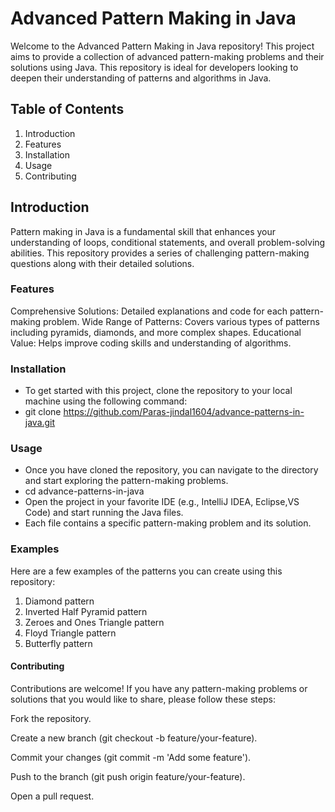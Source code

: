 # Advanced Pattern Making in Java

Welcome to the Advanced Pattern Making in Java repository! 
This project aims to provide a collection of advanced pattern-making problems and their solutions using Java.
This repository is ideal for developers looking to deepen their understanding of patterns and algorithms in Java.

## Table of Contents
1. Introduction
2. Features
3. Installation
4. Usage
5. Contributing

## Introduction
Pattern making in Java is a fundamental skill that enhances your understanding of loops, conditional statements, and overall problem-solving abilities.
This repository provides a series of challenging pattern-making questions along with their detailed solutions.

### Features
Comprehensive Solutions: Detailed explanations and code for each pattern-making problem.
Wide Range of Patterns: Covers various types of patterns including pyramids, diamonds, and more complex shapes.
Educational Value: Helps improve coding skills and understanding of algorithms. 

### Installation
* To get started with this project, clone the repository to your local machine using the following command:
* 
    git clone https://github.com/Paras-jindal1604/advance-patterns-in-java.git

### Usage
* Once you have cloned the repository, you can navigate to the directory and start exploring the pattern-making problems.
* 
    cd advance-patterns-in-java
* Open the project in your favorite IDE (e.g., IntelliJ IDEA, Eclipse,VS Code) and start running the Java files.
* Each file contains a specific pattern-making problem and its solution.

### Examples
Here are a few examples of the patterns you can create using this repository:
1. Diamond pattern
2. Inverted Half Pyramid pattern
3. Zeroes and Ones Triangle pattern
4. Floyd Triangle pattern
5. Butterfly pattern

   
#### Contributing
Contributions are welcome! If you have any pattern-making problems or solutions that you would like to share, please follow these steps:


Fork the repository.

Create a new branch (git checkout -b feature/your-feature).

Commit your changes (git commit -m 'Add some feature').

Push to the branch (git push origin feature/your-feature).

Open a pull request.


